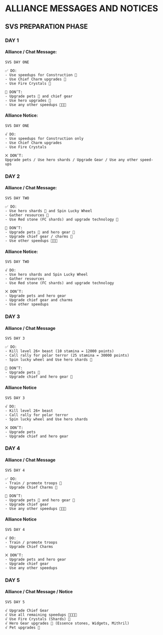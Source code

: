 # ALLIANCE MESSAGES AND NOTICES 
## SVS PREPARATION PHASE
### DAY 1

#### Alliance / Chat Message: 

```
SVS DAY ONE

✅ DO:
- Use speedups for Construction  
- Use Chief Charm upgrades 🔸
- Use Fire Crystals 

🚫 DON’T:
- Upgrade pets 🐾 and chief gear
- Use hero upgrades 
- Use any other speedups 
```

#### Alliance Notice: 

```
SVS DAY ONE

√ DO:
- Use speedups for Construction only
- Use Chief Charm upgrades
- Use Fire Crystals

⨉ DON’T:
Upgrade pets / Use hero shards / Upgrade Gear / Use any other speed-ups
```

### DAY 2

#### Alliance / Chat Message: 

```
SVS DAY TWO

✅ DO:
- Use hero shards  and Spin Lucky Wheel
- Gather resources 🍖
- Use Red stone (FC shards) and upgrade technology 

🚫 DON’T:
- Upgrade pets 🐾 and hero gear  
- Upgrade chief gear / charms 🔸 
- Use other speedups  
```

#### Alliance Notice: 

```
SVS DAY TWO 

√ DO: 
- Use hero shards and Spin Lucky Wheel 
- Gather resources 
- Use Red stone (FC shards) and upgrade technology 

⨉ DON’T: 
- Upgrade pets and hero gear 
- Upgrade chief gear and charms 
- Use other speedups 
```

### DAY 3
#### Alliance / Chat Message

```
SVS DAY 3

✅ DO: 
- Kill level 26+ beast (10 stamina = 12000 points) 
- Call rally for polar terror (25 stamina = 30000 points) 
- Spin lucky wheel and Use hero shards 

🚫 DON’T: 
- Upgrade pets 🐾
- Upgrade chief and hero gear  
```
#### Alliance Notice
```
SVS DAY 3

√ DO: 
- Kill level 26+ beast 
- Call rally for polar terror 
- Spin lucky wheel and Use hero shards 

⨉ DON’T: 
- Upgrade pets 
- Upgrade chief and hero gear 
```

### DAY 4
#### Alliance / Chat Message
```
SVS DAY 4 

✅ DO: 
- Train / promote troops 
- Upgrade Chief Charms 🔸 

🚫 DON’T: 
- Upgrade pets 🐾 and hero gear   
- Upgrade chief gear 
- Use any other speedups 
```

#### Alliance Notice
```
SVS DAY 4 

√ DO: 
- Train / promote troops
- Upgrade Chief Charms 

⨉ DON’T: 
- Upgrade pets and hero gear
- Upgrade chief gear 
- Use any other speedups
```

### DAY 5
#### Alliance / Chat Message / Notice
```
SVS DAY 5

√ Upgrade Chief Gear 
√ Use all remaining speedups 
√ Use Fire Crystals (Shards) 
√ Hero Gear upgrades  (Essence stones, Widgets, Mithril)
√ Pet upgrades 🐾
```
